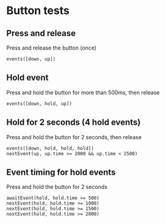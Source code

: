 # Button tests

## Press and release

Press and release the button (once)

    events([down, up])

## Hold event

Press and hold the button for more than 500ms, then release

    events([down, hold, up])

## Hold for 2 seconds (4 hold events)

Press and hold the button for 2 seconds, then release

    events([down, hold, hold, hold])
    nextEvent(up, up.time >= 2000 && up.time < 2500)

## Event timing for hold events

Press and hold the button for 2 seconds

    awaitEvent(hold, hold.time >= 500)
    nextEvent(hold, hold.time >= 1000)
    nextEvent(hold, hold.time >= 1500)
    nextEvent(hold, hold.time >= 2000)


